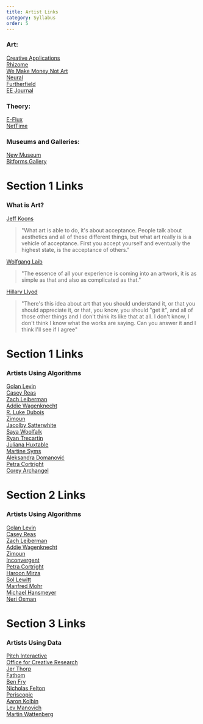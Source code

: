 ```yaml
---
title: Artist Links
category: Syllabus
order: 5
---
```


### Art:
[Creative Applications](http://www.creativeapplications.net/)<br> 
[Rhizome](http://rhizome.org/)<br> 
[We Make Money Not Art](http://we-make-money-not-art.com/)<br>
[Neural](http://neural.it/)<br>
[Furtherfield](https://www.furtherfield.org/)<br>
[EE Journal](http://eejournal.no/)<br>


### Theory:
[E-Flux](http://www.e-flux.com/)<br> 
[NetTime](http://nettime.org/)<br> 

### Museums and Galleries: 
[New Museum](https://www.newmuseum.org/)<br>
[Bitforms Gallery](http://www.bitforms.com/)<br>

# Section 1 Links

### What is Art?

[Jeff Koons](https://www.youtube.com/watch?v=XTnPq0uIUds)<br>

>"What art is able to do, it's about acceptance. People talk about aesthetics and all of these different things, but what art really is is a vehicle of acceptance. First you accept yourself and eventually the highest state, is the acceptance of others."

[Wolfgang Laib](https://www.youtube.com/watch?v=e-_92MYcANk)<br>

>"The essence of all your experience is coming into an artwork, it is as simple as that and also as complicated as that."

[Hillary Llyod](https://www.youtube.com/watch?v=IZA16b8E07s)<br>

>"There's this idea about art that you should understand it, or that you should appreciate it, or that, you know, you should "get it", and all of those other things and I don't think its like that at all. I don't know, I don't think I know what the works are saying. Can you answer it and I think I'll see if I agree" 

# Section 1 Links

### Artists Using Algorithms
[Golan Levin](http://www.flong.com/)<br>
[Casey Reas](http://reas.com/)<br>
[Zach Leiberman](http://thesystemis.com/projects/)<br>
[Addie Wagenknecht](http://www.placesiveneverbeen.com/)<br>
[R. Luke Dubois](http://lukedubois.com/)<br>
[Zimoun](http://www.zimoun.net/)<br>
[Jacolby Satterwhite](http://jacolby.com/home.html)<br>
[Saya Woolfalk](http://www.sayawoolfalk.com/)<br>
[Ryan Trecartin](https://vimeo.com/trecartin)<br>
[Juliana Huxtable](http://www.reenaspaulings.com/JH.htm)<br>
[Martine Syms](http://martinesyms.com/)<br>
[Aleksandra Domanović](http://www.tanyaleighton.com/index.php?pageId=445&l=en)<br>
[Petra Cortright](https://www.petracortright.com/)<br>
[Corey Archangel](http://www.coryarcangel.com/)<br>

# Section 2 Links

### Artists Using Algorithms
[Golan Levin](http://www.flong.com/)<br>
[Casey Reas](http://reas.com/)<br>
[Zach Leiberman](http://thesystemis.com/projects/)<br>
[Addie Wagenknecht](http://www.placesiveneverbeen.com/)<br>
[Zimoun](http://www.zimoun.net/)<br>
[Inconvergent](http://img.inconvergent.net/generative/)<br>
[Petra Cortright](https://www.petracortright.com/)<br>
[Haroon Mirza](https://www.lissongallery.com/artists/haroon-mirza)<br>
[Sol Lewitt](http://massmoca.org/sol-lewitt/)<br>
[Manfred Mohr](http://www.bitforms.com/artists/mohr)<br>
[Michael Hansmeyer](http://www.michael-hansmeyer.com/)<br>
[Neri Oxman](http://www.materialecology.com/)<br>


# Section 3 Links

### Artists Using Data
[Pitch Interactive](http://pitchinteractive.com/)<br>
[Office for Creative Research](https://ocr.nyc/)<br>
[Jer Thorp](http://blog.blprnt.com/)<br>
[Fathom](https://fathom.info/)<br>
[Ben Fry](http://benfry.com/)<br>
[Nicholas Felton](http://feltron.com/)<br>
[Periscopic](http://www.periscopic.com/)<br>
[Aaron Kolbin](http://www.aaronkoblin.com/)<br>
[Lev Manovich](http://manovich.net/)<br>
[Martin Wattenberg](http://www.bewitched.com/)<br>
